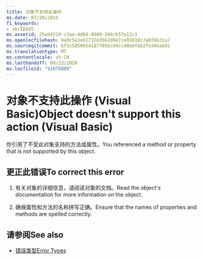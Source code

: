 ```yaml
---
title: 对象不支持此操作
ms.date: 07/20/2015
f1_keywords:
- vbrID445
ms.assetid: 25eb4310-c3aa-4d8d-8989-304cb57e12c1
ms.openlocfilehash: 9a0c5e1e61737e3562d0e7ce93810c7a6f8b31a7
ms.sourcegitcommit: bf5c5850654187705bc94cc40ebfb62fe346ab02
ms.translationtype: MT
ms.contentlocale: zh-CN
ms.lasthandoff: 09/23/2020
ms.locfileid: "91078809"
---
```

# <a name="object-doesnt-support-this-action-visual-basic"></a><span data-ttu-id="683d5-102">对象不支持此操作 (Visual Basic)</span><span class="sxs-lookup"><span data-stu-id="683d5-102">Object doesn't support this action (Visual Basic)</span></span>

<span data-ttu-id="683d5-103">你引用了不受此对象支持的方法或属性。</span><span class="sxs-lookup"><span data-stu-id="683d5-103">You referenced a method or property that is not supported by this object.</span></span>  
  
## <a name="to-correct-this-error"></a><span data-ttu-id="683d5-104">更正此错误</span><span class="sxs-lookup"><span data-stu-id="683d5-104">To correct this error</span></span>  
  
1. <span data-ttu-id="683d5-105">有关对象的详细信息，请阅读对象的文档。</span><span class="sxs-lookup"><span data-stu-id="683d5-105">Read the object's documentation for more information on the object.</span></span>  
  
2. <span data-ttu-id="683d5-106">确保属性和方法的名称拼写正确。</span><span class="sxs-lookup"><span data-stu-id="683d5-106">Ensure that the names of properties and methods are spelled correctly.</span></span>  
  
## <a name="see-also"></a><span data-ttu-id="683d5-107">请参阅</span><span class="sxs-lookup"><span data-stu-id="683d5-107">See also</span></span>

- [<span data-ttu-id="683d5-108">错误类型</span><span class="sxs-lookup"><span data-stu-id="683d5-108">Error Types</span></span>](../programming-guide/language-features/error-types.md)
